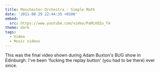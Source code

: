 ```yaml
---
title: Manchester Orchestra - Simple Math
date: '2011-08-29 22:44:35 +0100'
embed:
  src: https://www.youtube.com/video/PaMiVDZu_T4
theme: dark
tags:
  - Video
  - Music videos
---
```

This was the final video shown during Adam Buxton's BUG show in Edinburgh. I've been 'fucking the replay button' (you had to be there) ever since.
